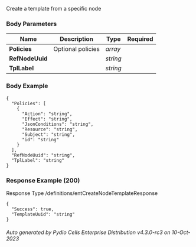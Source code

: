 






 
Create a template from a specific node  


### Body Parameters

Name | Description | Type | Required
---|---|---|---
**Policies** | Optional policies | _array_ |   
**RefNodeUuid** |  | _string_ |   
**TplLabel** |  | _string_ |   


### Body Example
```
{
  "Policies": [
    {
      "Action": "string",
      "Effect": "string",
      "JsonConditions": "string",
      "Resource": "string",
      "Subject": "string",
      "id": "string"
    }
  ],
  "RefNodeUuid": "string",
  "TplLabel": "string"
}
```






### Response Example (200)
Response Type /definitions/entCreateNodeTemplateResponse

```
{
  "Success": true,
  "TemplateUuid": "string"
}
```




###### Auto generated by Pydio Cells Enterprise Distribution v4.3.0-rc3 on 10-Oct-2023

